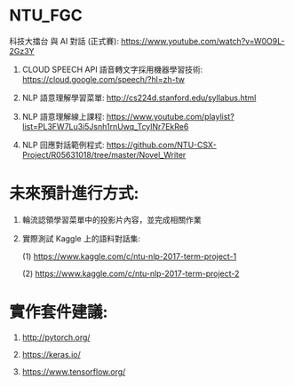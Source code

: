 # NTU_FGC

科技大擂台 與 AI 對話 (正式賽): https://www.youtube.com/watch?v=W0O9L-2Gz3Y

1. CLOUD SPEECH API 語音轉文字採用機器學習技術: https://cloud.google.com/speech/?hl=zh-tw

2. NLP 語意理解學習菜單: http://cs224d.stanford.edu/syllabus.html

3. NLP 語意理解線上課程: https://www.youtube.com/playlist?list=PL3FW7Lu3i5Jsnh1rnUwq_TcylNr7EkRe6

4. NLP 回應對話範例程式: https://github.com/NTU-CSX-Project/R05631018/tree/master/Novel_Writer

# 未來預計進行方式:

1. 輪流認領學習菜單中的投影片內容，並完成相關作業

2. 實際測試 Kaggle 上的語料對話集:

    (1) https://www.kaggle.com/c/ntu-nlp-2017-term-project-1
    
    (2) https://www.kaggle.com/c/ntu-nlp-2017-term-project-2
  

# 實作套件建議:

1. http://pytorch.org/

2. https://keras.io/

3. https://www.tensorflow.org/
